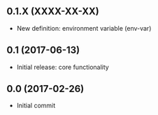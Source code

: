 ## 0.1.X (XXXX-XX-XX)

- New definition: environment variable (env-var)

## 0.1 (2017-06-13)

- Initial release: core functionality

## 0.0 (2017-02-26)

- Initial commit